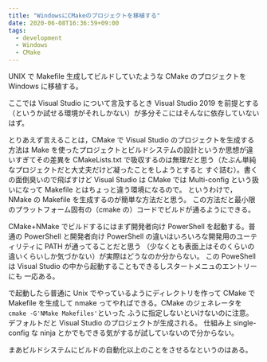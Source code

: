 ```yaml
---
title: "WindowsにCMakeのプロジェクトを移植する"
date: 2020-06-08T16:36:59+09:00
tags:
  - development
  - Windows
  - CMake
---
```


UNIX で Makefile 生成してビルドしていたような CMake のプロジェクトを Windows に移植する。

ここでは Visual Studio について言及するとき Visual Studio 2019 を前提とする
（というか試せる環境がそれしかない）が多分そこにはそんなに依存していないはず。

とりあえず言えることは，CMake で Visual Studio のプロジェクトを生成する方法は Make
を使ったプロジェクトとビルドシステムの設計というか思想が違いすぎてその差異を CMakeLists.txt
で吸収するのは無理だと思う（たぶん単純なプロジェクトだと大丈夫だけど凝ったことをしようとすると
すぐ詰む）。書くの面倒臭いので飛ばすけど Visual Studio は CMake では Multi-config
という扱いになって Makefile とはちょっと違う環境になるので。
というわけで，NMake の Makefile を生成するのが簡単な方法だと思う。
この方法だと最小限のプラットフォーム固有の（cmake の）コードでビルドが通るようにできる。

CMake+NMake でビルドするにはまず開発者向け PowerShell を起動する。普通の PowerShell と開発者向け
PowerShell の違いはいろいろな開発用のユーティリティに PATH が通ってることだと思う
（少なくとも表面上はそのくらいの違いくらいしか気づかない）が実際はどうなのか分からない。
この PoweShell は Visual Studio の中から起動することもできるしスタートメニュのエントリーにも
一応ある。

で起動したら普通に Unix でやっているようにディレクトリを作って CMake で Makefile を生成して
nmake ってやればできる。CMake のジェネレータを `cmake -G'NMake Makefiles'`といった
ふうに指定しないといけないのに注意。デフォルトだと Visual Studio のプロジェクトが生成される。
仕組み上 single-config な ninja とかでもできる気がするが試していないので分からない。

まあビルドシステムにビルドの自動化以上のことをさせるなというのはある。
